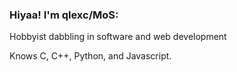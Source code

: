 ### Hiyaa! I'm qlexc/MoS:
Hobbyist dabbling in software and web development

Knows C, C++, Python, and Javascript.
